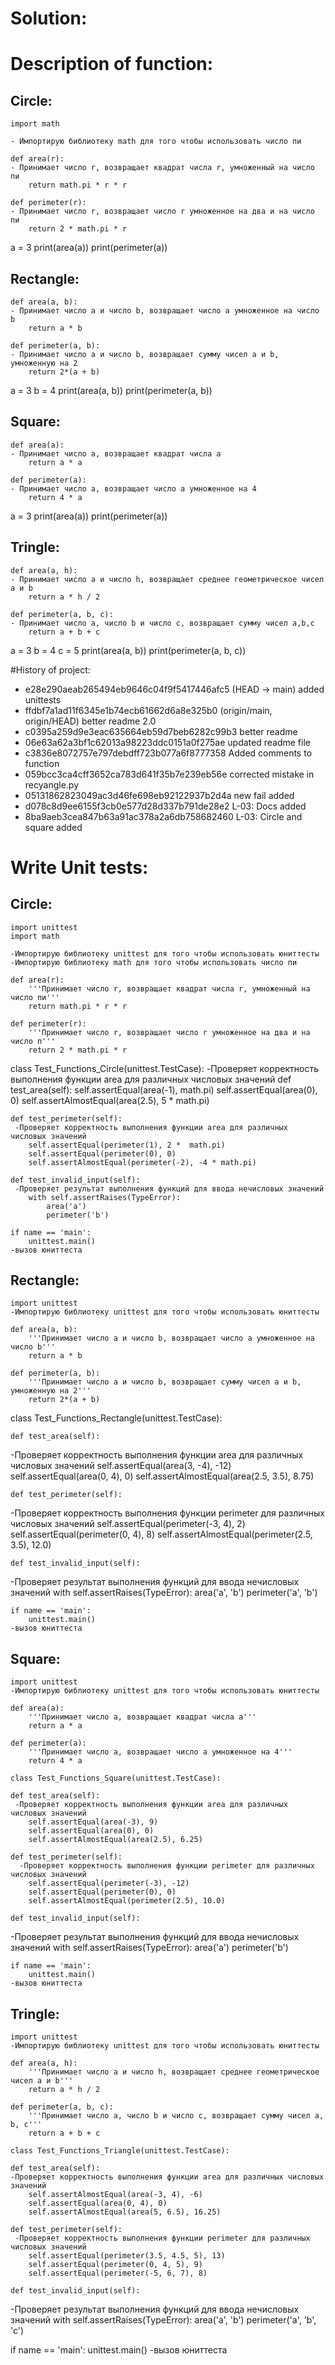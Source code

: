 # Solution:

# Description of function:
## Circle:
    import math

    - Импортирую библиотеку math для того чтобы использовать число пи

    def area(r):
    - Принимает число r, возвращает квадрат числа r, умноженный на число пи
        return math.pi * r * r

    def perimeter(r):
    - Принимает число r, возвращает число r умноженное на два и на число пи
        return 2 * math.pi * r
a = 3
print(area(a))
print(perimeter(a))
       
## Rectangle:
    def area(a, b):
    - Принимает число a и число b, возвращает число a умноженное на число b
        return a * b

    def perimeter(a, b):
    - Принимает число a и число b, возвращает сумму чисел a и b, умноженную на 2
        return 2*(a + b)
a = 3
b = 4
print(area(a, b))
print(perimeter(a, b))

## Square:
    def area(a):
    - Принимает число a, возвращает квадрат числа а
        return a * a

    def perimeter(a):
    - Принимает число a, возвращает число a умноженное на 4
        return 4 * a
a = 3
print(area(a))
print(perimeter(a))

## Tringle:
    def area(a, h):
    - Принимает число a и число h, возвращает среднее геометрическое чисел а и b
        return a * h / 2

    def perimeter(a, b, c):
    - Принимает число a, число b и число с, возвращает сумму чисел a,b,c
        return a + b + с
a = 3
b = 4
c = 5
print(area(a, b))
print(perimeter(a, b, c))

#History of project:
* e28e290aeab265494eb9646c04f9f5417446afc5 (HEAD -> main) added unittests
* ffdbf7a1ad11f6345e1b74ecb61662d6a8e325b0 (origin/main, origin/HEAD) better readme 2.0
* c0395a259d9e3eac635664eb59d7beb6282c99b3 better readme
* 06e63a62a3bf1c62013a98223ddc0151a0f275ae updated readme file
* c3836e8072757e797debdff723b077a6f8777358 Added comments to function
* 059bcc3ca4cff3652ca783d641f35b7e239eb56e corrected mistake in recyangle.py
* 05131862823049ac3d46fe698eb92122937b2d4a new fail added
* d078c8d9ee6155f3cb0e577d28d337b791de28e2 L-03: Docs added
* 8ba9aeb3cea847b63a91ac378a2a6db758682460 L-03: Circle and square added

# Write Unit tests:
## Circle:
    import unittest
    import math
    
    -Импортирую библиотеку unittest для того чтобы использовать юниттесты 
    -Импортирую библиотеку math для того чтобы использовать число пи

    def area(r):
        '''Принимает число r, возвращает квадрат числа r, умноженный на число пи'''
        return math.pi * r * r

    def perimeter(r):
        '''Принимает число r, возвращает число r умноженное на два и на число п'''
        return 2 * math.pi * r

class Test_Functions_Circle(unittest.TestCase):
    -Проверяет корректность выполнения функции area для различных числовых значений
    def test_area(self):
        self.assertEqual(area(-1), math.pi)
        self.assertEqual(area(0), 0)
        self.assertAlmostEqual(area(2.5), 5 * math.pi)

    def test_perimeter(self):
     -Проверяет корректность выполнения функции area для различных числовых значений
        self.assertEqual(perimeter(1), 2 *  math.pi)
        self.assertEqual(perimeter(0), 0)
        self.assertAlmostEqual(perimeter(-2), -4 * math.pi)

    def test_invalid_input(self):
     -Проверяет результат выполнения функций для ввода нечисловых значений
        with self.assertRaises(TypeError):
            area('a')
            perimeter('b')

    if name == 'main':
        unittest.main()
    -вызов юниттеста
        
## Rectangle:
    import unittest
    -Импортирую библиотеку unittest для того чтобы использовать юниттесты 
        
    def area(a, b):
        '''Принимает число a и число b, возвращает число a умноженное на число b'''
        return a * b

    def perimeter(a, b):
        '''Принимает число a и число b, возвращает сумму чисел a и b, умноженную на 2'''
        return 2*(a + b)

class Test_Functions_Rectangle(unittest.TestCase):

    def test_area(self):
 -Проверяет корректность выполнения функции area для различных числовых значений
        self.assertEqual(area(3, -4), -12)
        self.assertEqual(area(0, 4), 0)
        self.assertAlmostEqual(area(2.5, 3.5), 8.75)

    def test_perimeter(self):
 -Проверяет корректность выполнения функции perimeter для различных числовых значений
        self.assertEqual(perimeter(-3, 4), 2)
        self.assertEqual(perimeter(0, 4), 8)
        self.assertAlmostEqual(perimeter(2.5, 3.5), 12.0)

    def test_invalid_input(self):
-Проверяет результат выполнения функций для ввода нечисловых значений
        with self.assertRaises(TypeError):
            area('a', 'b')
            perimeter('a', 'b')    

    if name == 'main':
        unittest.main()
    -вызов юниттеста

## Square:
    import unittest
    -Импортирую библиотеку unittest для того чтобы использовать юниттесты 

    def area(a):
        '''Принимает число a, возвращает квадрат числа а'''
        return a * a

    def perimeter(a):
        '''Принимает число a, возвращает число a умноженное на 4'''
        return 4 * a

    class Test_Functions_Square(unittest.TestCase):

    def test_area(self):
     -Проверяет корректность выполнения функции area для различных числовых значений
        self.assertEqual(area(-3), 9)
        self.assertEqual(area(0), 0)
        self.assertAlmostEqual(area(2.5), 6.25)

    def test_perimeter(self):
      -Проверяет корректность выполнения функции perimeter для различных числовых значений
        self.assertEqual(perimeter(-3), -12)
        self.assertEqual(perimeter(0), 0)
        self.assertAlmostEqual(perimeter(2.5), 10.0)

    def test_invalid_input(self):
-Проверяет результат выполнения функций для ввода нечисловых значений
        with self.assertRaises(TypeError):
            area('a')
            perimeter('b')

    if name == 'main':
        unittest.main()
    -вызов юниттеста

## Tringle:
    import unittest
    -Импортирую библиотеку unittest для того чтобы использовать юниттесты 

    def area(a, h):
        '''Принимает число a и число h, возвращает среднее геометрическое чисел а и b'''
        return a * h / 2

    def perimeter(a, b, c):
        '''Принимает число a, число b и число c, возвращает сумму чисел a, b, c'''
        return a + b + c

    class Test_Functions_Triangle(unittest.TestCase):

    def test_area(self):
    -Проверяет корректность выполнения функции area для различных числовых значений
        self.assertAlmostEqual(area(-3, 4), -6)
        self.assertEqual(area(0, 4), 0)
        self.assertAlmostEqual(area(5, 6.5), 16.25)

    def test_perimeter(self):
     -Проверяет корректность выполнения функции perimeter для различных числовых значений
        self.assertEqual(perimeter(3.5, 4.5, 5), 13)
        self.assertEqual(perimeter(0, 4, 5), 9)
        self.assertEqual(perimeter(-5, 6, 7), 8)

    def test_invalid_input(self):
-Проверяет результат выполнения функций для ввода нечисловых значений
        with self.assertRaises(TypeError):
            area('a', 'b')
            perimeter('a', 'b', 'c')

 if name == 'main':
        unittest.main()
    -вызов юниттеста



   
